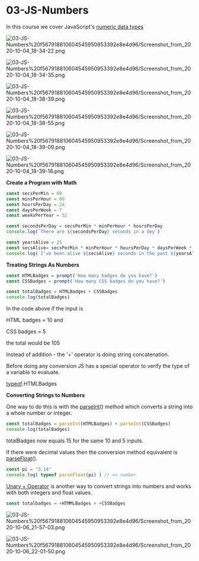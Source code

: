 # 03-JS-Numbers

In this course we cover JavaScript's [numeric data types](https://developer.mozilla.org/en-US/docs/Learn/JavaScript/First_steps/Math#Types_of_numbers)

![03-JS-Numbers%20f567918810604545950953392e8e4d96/Screenshot_from_2020-10-04_18-34-22.png](03-JS-Numbers%20f567918810604545950953392e8e4d96/Screenshot_from_2020-10-04_18-34-22.png)

![03-JS-Numbers%20f567918810604545950953392e8e4d96/Screenshot_from_2020-10-04_18-34-35.png](03-JS-Numbers%20f567918810604545950953392e8e4d96/Screenshot_from_2020-10-04_18-34-35.png)

![03-JS-Numbers%20f567918810604545950953392e8e4d96/Screenshot_from_2020-10-04_18-38-39.png](03-JS-Numbers%20f567918810604545950953392e8e4d96/Screenshot_from_2020-10-04_18-38-39.png)

![03-JS-Numbers%20f567918810604545950953392e8e4d96/Screenshot_from_2020-10-04_18-38-55.png](03-JS-Numbers%20f567918810604545950953392e8e4d96/Screenshot_from_2020-10-04_18-38-55.png)

![03-JS-Numbers%20f567918810604545950953392e8e4d96/Screenshot_from_2020-10-04_18-39-09.png](03-JS-Numbers%20f567918810604545950953392e8e4d96/Screenshot_from_2020-10-04_18-39-09.png)

![03-JS-Numbers%20f567918810604545950953392e8e4d96/Screenshot_from_2020-10-04_18-39-18.png](03-JS-Numbers%20f567918810604545950953392e8e4d96/Screenshot_from_2020-10-04_18-39-18.png)

**Create a Program with Math**

```jsx
const secsPerMin = 60
const minsPerHour = 60
const hoursPerDay = 24
const daysPerWeek = 7
const weeksPerYear = 52

const secondsPerDay = secsPerMin * minPerHour * hoursPerDay
console.log(`There are ${secondsPerDay} seconds in a dey`)

const yearsAlive = 25 
const secsAlive= secsPerMin * minPerHour * hoursPerDay * daysPerWeek * weeksPerYear * yearsAlive
console.log(`I've been alive ${secsAlive} seconds in the past ${yearsAlive} years`)
```

**Treating Strings As Numbers**

```jsx
const HTMLBadges = prompt('How many badges do you have?')
const CSSBadges = prompt('How many CSS badges do you have?')

const totalBadges = HTMLBadges + CSSBadges
console.log(totalBadges)
```

In the code above if the input is 

HTML badges = 10 and

CSS badges = 5

the total would be 105

Instead of addition - the '+' operator is doing string concatenation.

Before doing any conversion JS has a special operator to verify the type of a variable to evaluate.

[typeof](https://developer.mozilla.org/en-US/docs/Web/JavaScript/Reference/Operators/typeof) HTMLBadges

**Converting Strings to Numbers**

One way to do this is with the [parseInt](https://developer.mozilla.org/en-US/docs/Web/JavaScript/Reference/Global_Objects/parseInt)() method which converts a string into a whole number or  integer.

```jsx
const totalBadges = parseInt(HTMLBadges) + parseInt(CSSBadges)
console.log(totalBadges)
```

totalBadges now equals 15 for the same 10 and 5 inputs.

If there were decimal values then the conversion method equivalent is [parseFloat](https://developer.mozilla.org/en-US/docs/Web/JavaScript/Reference/Global_Objects/parseFloat)().

```jsx
const pi = "3.14"
console.log( typeof parseFloat(pi) ) // => number
```

[Unary + Operator](https://developer.mozilla.org/en-US/docs/Web/JavaScript/Reference/Operators/Arithmetic_Operators#Unary_plus_2) is another way to convert strings into numbers and works with both integers and float values.

```jsx
const totalbadges = +HTMMLBadges + +CSSBadges
```

![03-JS-Numbers%20f567918810604545950953392e8e4d96/Screenshot_from_2020-10-06_21-57-03.png](03-JS-Numbers%20f567918810604545950953392e8e4d96/Screenshot_from_2020-10-06_21-57-03.png)

![03-JS-Numbers%20f567918810604545950953392e8e4d96/Screenshot_from_2020-10-06_22-01-50.png](03-JS-Numbers%20f567918810604545950953392e8e4d96/Screenshot_from_2020-10-06_22-01-50.png)